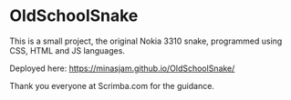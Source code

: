 # OldSchoolSnake

This is a small project, the original Nokia 3310 snake, programmed using CSS, HTML and JS languages. 

Deployed here: https://minasjam.github.io/OldSchoolSnake/

Thank you everyone at Scrimba.com for the guidance.
